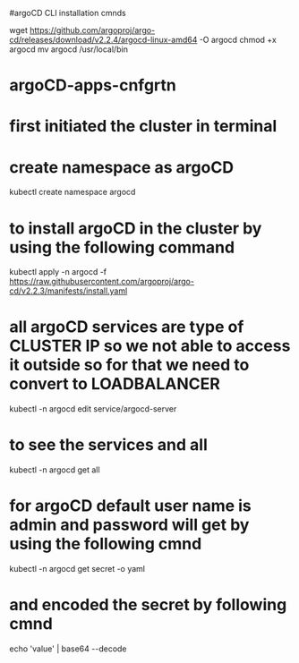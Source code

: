 #argoCD CLI installation cmnds

wget https://github.com/argoproj/argo-cd/releases/download/v2.2.4/argocd-linux-amd64 -O argocd
chmod +x argocd
mv argocd /usr/local/bin

# argoCD-apps-cnfgrtn
# first initiated the cluster in terminal
# create namespace as argoCD

kubectl create namespace argocd

# to install argoCD in the cluster by using the following command

kubectl apply -n argocd -f https://raw.githubusercontent.com/argoproj/argo-cd/v2.2.3/manifests/install.yaml

# all argoCD services are type of CLUSTER IP so we not able to access it outside so for that we need to convert to LOADBALANCER

kubectl -n argocd edit service/argocd-server

# to see the services and all 

kubectl -n argocd get all

# for argoCD default user name is admin and password will get by using the following cmnd

kubectl -n argocd get secret -o yaml

# and encoded the secret by following cmnd
 
 echo 'value' | base64 --decode
 
